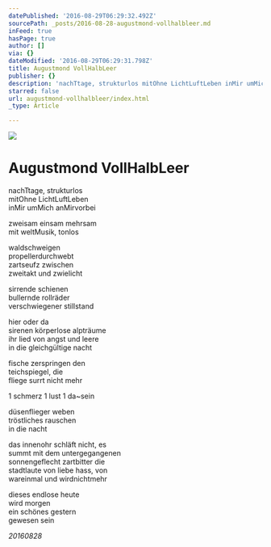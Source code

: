 ```yaml
---
datePublished: '2016-08-29T06:29:32.492Z'
sourcePath: _posts/2016-08-28-augustmond-vollhalbleer.md
inFeed: true
hasPage: true
author: []
via: {}
dateModified: '2016-08-29T06:29:31.798Z'
title: Augustmond VollHalbLeer
publisher: {}
description: 'nachTtage, strukturlos mitOhne LichtLuftLeben inMir umMich anMirvorbei'
starred: false
url: augustmond-vollhalbleer/index.html
_type: Article

---
```

![](https://the-grid-user-content.s3-us-west-2.amazonaws.com/21372722-38cd-4114-bab6-38887beb37a7.jpg)

# Augustmond VollHalbLeer

nachTtage, strukturlos  
mitOhne LichtLuftLeben  
inMir umMich anMirvorbei

zweisam einsam mehrsam  
mit weltMusik, tonlos

waldschweigen  
propellerdurchwebt  
zartseufz zwischen  
zweitakt und zwielicht

sirrende schienen  
bullernde rollräder  
verschwiegener stillstand

hier oder da   
sirenen körperlose alpträume  
ihr lied von angst und leere  
in die gleichgültige nacht

fische zerspringen den  
teichspiegel, die  
fliege surrt nicht mehr

1 schmerz 1 lust 1 da~sein

düsenflieger weben  
tröstliches rauschen  
in die nacht

das innenohr schläft nicht, es  
summt mit dem untergegangenen   
sonnengeflecht zartbitter die  
stadtlaute von liebe hass, von  
wareinmal und wirdnichtmehr

dieses endlose heute  
wird morgen  
ein schönes gestern  
gewesen sein

_20160828_
